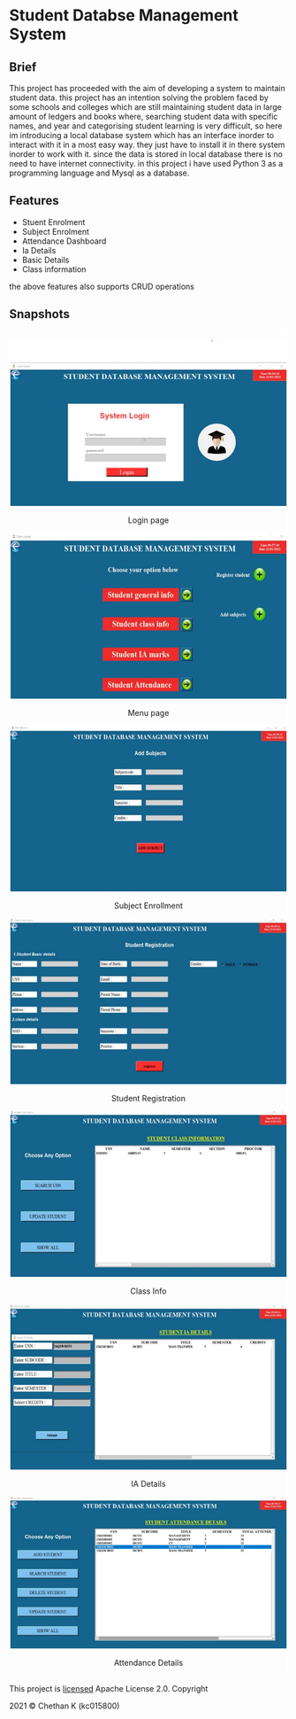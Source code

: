 # Student Databse Management System


## Brief 
This project has proceeded with the aim of developing a system to maintain student data. this project has an intention solving the problem faced by some schools and colleges which are still maintaining student data in large amount of ledgers and books where, searching student data with specific names, and year and categorising student learning is very difficult, so here im introducing a local database system which has an interface inorder to interact with it in a most easy way. they just have to install it in there system inorder to work with it. since the data is stored in local database there is no need to have internet connectivity. in this project i have used Python 3 as a programming language and Mysql as a database.

## Features 
* Stuent Enrolment
* Subject Enrolment
* Attendance Dashboard
* Ia Details
* Basic Details
* Class information


the above features also supports CRUD operations
## Snapshots 
<!-- <div style="display:  flex;
              flex-direction: row;
              flex-wrap: wrap;"> -->
<div style="margin:auto 0;border: 2px solid white;bg-color:yellow;">
  <p align=center>
  <img src="https://github.com/kc015800/Student-Databse-Management-System/blob/main/images/login.jpg" height="300px" width="600px">
    </p>
  <p align=center> Login page</p>
  <p align=center>
  <img src="https://github.com/kc015800/Student-Databse-Management-System/blob/main/images/menu page.jpg" height="300px" width="600px">
    </p>
  <p align=center> Menu page</p>
  <p align=center>
  <img src="https://github.com/kc015800/Student-Databse-Management-System/blob/main/images/subject.jpg" height="300px" width="600px">
    </p>
  <p align=center>Subject Enrollment</p>
   <p align=center>
  <img src="https://github.com/kc015800/Student-Databse-Management-System/blob/main/images/student reg.jpg" height="300px" width="600px">
     </p>
  <p align=center> Student Registration</p>
   <p align=center>
  <img src="https://github.com/kc015800/Student-Databse-Management-System/blob/main/images/class info.jpg" height="300px" width="600px">
     </p>
  <p align=center>Class Info </p>
   <p align=center>
  <img src="https://github.com/kc015800/Student-Databse-Management-System/blob/main/images/ia details.jpg" height="300px" width="600px">
     </p>
  <p align=center> IA Details</p>
   <p align=center>
  <img src="https://github.com/kc015800/Student-Databse-Management-System/blob/main/images/attendance.jpg" height="275px" width="600px">
     </p>
  <p align=center> Attendance Details</p>
  </div>
<!--  </div> -->
<p>This project is <a href="https://github.com/kc015800/Student-Databse-Management-System/blob/main/LICENSE">licensed</a> Apache License 2.0. Copyright</p>
<p> 2021 &copy; Chethan K (kc015800)</p>
